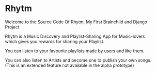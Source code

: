 # Rhytm
Welcome to the Source Code Of Rhytm, My First Brainchild and Django Project 

Rhytm is a Music Discovery and Playlist-Sharing App for Music-lovers which gives you rewards for sharing your Playlist.

You can listen to your favourite playlists made by users and like them.



You can also listen to Artists and become one to publish your own songs.(This is an extended feature not available in the alpha prototype)

